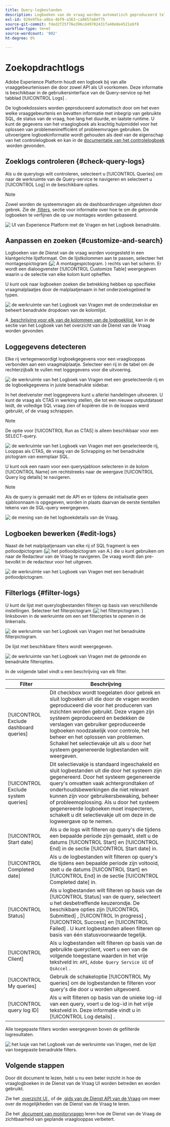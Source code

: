 ```yaml
---
title: Query-logbestanden
description: Logboeken van de vraag worden automatisch geproduceerd telkens als een vraag wordt uitgevoerd en beschikbaar door UI om met het oplossen van problemen te helpen. Dit document schetst hoe te om de sectie van de Logboeken van de Dienst van de Vraag van UI te gebruiken en te navigeren.
exl-id: 929e9fba-a9ba-4bf9-a363-ca8657a84f75
source-git-commit: fded2f25f76e396cd49702431fa40e8e4521ebf8
workflow-type: tm+mt
source-wordcount: '902'
ht-degree: 0%

---
```


# Zoekopdrachtlogs

Adobe Experience Platform houdt een logboek bij van alle vraaggebeurtenissen die door zowel API als UI voorkomen. Deze informatie is beschikbaar in de gebruikersinterface van de Query-service op het tabblad [!UICONTROL Logs] .

De logboekdossiers worden geproduceerd automatisch door om het even welke vraaggebeurtenis en bevatten informatie met inbegrip van gebruikte SQL, de status van de vraag, hoe lang het duurde, en laatste runtime. U kunt de gegevens van het vraaglogboek als krachtig hulpmiddel voor het oplossen van problemeninefficiënt of probleemvragen gebruiken. De uitvoerigere logboekinformatie wordt gehouden als deel van de eigenschap van het controlelogboek en kan in de [&#x200B; documentatie van het controlelogboek &#x200B;](../../landing/governance-privacy-security/audit-logs/overview.md) worden gevonden.

## Zoeklogs controleren {#check-query-logs}

Als u de querylogs wilt controleren, selecteert u [!UICONTROL Queries] om naar de werkruimte van de Query-service te navigeren en selecteert u [!UICONTROL Log] in de beschikbare opties.

>[!NOTE]
>
>Zowel worden de systeemvragen als de dashboardvragen uitgesloten door gebrek. Zie de [&#x200B; filters &#x200B;](#filter-logs) sectie voor informatie over hoe te om de getoonde logboeken te verfijnen die op uw montages worden gebaseerd.

![&#x200B; UI van Experience Platform met de Vragen en het Logboek benadrukte.](../images/ui/query-log/logs.png)

## Aanpassen en zoeken {#customize-and-search}

Logboeken van de Dienst van de vraag worden voorgesteld in een klantgerichte lijstformaat. Om de lijstkolommen aan te passen, selecteer het montagespictogram (![&#x200B; A montagespictogram.](/help/images/icons/column-settings.png) ) rechts van het scherm. Er wordt een dialoogvenster [!UICONTROL Customize Table] weergegeven waarin u de selectie van elke kolom kunt opheffen.

U kunt ook naar logboeken zoeken die betrekking hebben op specifieke vraagmalplaatjes door de malplaatjenaam in het onderzoeksgebied te typen.

![&#x200B; de werkruimte van het Logboek van Vragen met de onderzoeksbar en beheert benadrukte dropdown van de kolomlijst.](../images/ui/query-log/customize-logs.png)

A [&#x200B; beschrijving voor elk van de kolommen van de logboeklijst &#x200B;](./overview.md#log) kan in de sectie van het Logboek van het overzicht van de Dienst van de Vraag worden gevonden.

## Loggegevens detecteren

Elke rij vertegenwoordigt logboekgegevens voor een vraaglooppas verbonden aan een vraagmalplaatje. Selecteer een rij in de tabel om de rechterzijbalk te vullen met loggegevens voor die uitvoering.

![&#x200B; de werkruimte van het Logboek van Vragen met een geselecteerde rij en de logboekgegevens in juiste benadrukte sidebar.](../images/ui/query-log/log-details.png)

In het deelvenster met loggegevens kunt u allerlei handelingen uitvoeren. U kunt de vraag als CTAS in werking stellen, die tot een nieuwe outputdataset leidt, de volledige SQL vraag zien of kopiëren die in de looppas werd gebruikt, of de vraag schrappen.

>[!NOTE]
>
>De optie voor [!UICONTROL Run as CTAS] is alleen beschikbaar voor een SELECT-query.

![&#x200B; de werkruimte van het Logboek van Vragen met een geselecteerde rij, Looppas als CTAS, de vraag van de Schrapping en het benadrukte pictogram van exemplaar SQL.](../images/ui/query-log/edit-output-dataset.png)

U kunt ook een naam voor een querysjabloon selecteren in de kolom [!UICONTROL Name] om rechtstreeks naar de weergave [!UICONTROL Query log details] te navigeren.

>[!NOTE]
>
>Als de query is gemaakt met de API en er tijdens de initialisatie geen sjabloonnaam is opgegeven, worden in plaats daarvan de eerste tientallen tekens van de SQL-query weergegeven.

![&#x200B; de mening van de het logboekdetails van de Vraag.](../images/ui/query-log/query-log-details.png)

## Logboeken bewerken {#edit-logs}

Naast de het malplaatjenaam van elke rij of SQL fragment is een potloodpictogram (![&#x200B; het potloodpictogram van A.](/help/images/icons/edit.png)) die u kunt gebruiken om naar de Redacteur van de Vraag te navigeren. De vraag wordt dan pre-bevolkt in de redacteur voor het uitgeven.

![&#x200B; de werkruimte van het Logboek van Vragen met een benadrukt potloodpictogram.](../images/ui/query-log/edit-query.png)

## Filterlogs {#filter-logs}

U kunt de lijst met querylogbestanden filteren op basis van verschillende instellingen. Selecteer het filterpictogram (![&#x200B; het filterpictogram.](/help/images/icons/filter.png) ) linksboven in de werkruimte om een set filteropties te openen in de linkerrails.

![&#x200B; de werkruimte van het Logboek van Vragen met het benadrukte filterpictogram.](../images/ui/query-log/log-filter.png)

De lijst met beschikbare filters wordt weergegeven.

![&#x200B; de werkruimte van het Logboek van Vragen met de getoonde en benadrukte filteropties.](../images/ui/query-log/log-filter-settings.png)

In de volgende tabel vindt u een beschrijving van elk filter.

| Filter | Beschrijving |
| ------ | ----------- |
| [!UICONTROL Exclude dashboard queries] | Dit checkbox wordt toegelaten door gebrek en sluit logboeken uit die door de vragen worden geproduceerd die voor het produceren van inzichten worden gebruikt. Deze vragen zijn systeem geproduceerd en bedekken de verslagen van gebruiker geproduceerde logboeken noodzakelijk voor controle, het beheer en het oplossen van problemen. Schakel het selectievakje uit als u door het systeem gegenereerde logbestanden wilt weergeven. |
| [!UICONTROL Exclude system queries] | Dit selectievakje is standaard ingeschakeld en sluit logbestanden uit die door het systeem zijn gegenereerd. Door het systeem gegenereerde query&#39;s omvatten vaak achtergrondtaken of onderhoudsbewerkingen die niet relevant kunnen zijn voor gebruikersbewaking, beheer of probleemoplossing. Als u door het systeem gegenereerde logboeken moet inspecteren, schakelt u dit selectievakje uit om deze in de logweergave op te nemen. |
| [!UICONTROL Start date] | Als u de logs wilt filteren op query&#39;s die tijdens een bepaalde periode zijn gemaakt, stelt u de datums [!UICONTROL Start] en [!UICONTROL End] in de sectie [!UICONTROL Start date] in. |
| [!UICONTROL Completed date] | Als u de logbestanden wilt filteren op query&#39;s die tijdens een bepaalde periode zijn voltooid, stelt u de datums [!UICONTROL Start] en [!UICONTROL End] in de sectie [!UICONTROL Completed date] in. |
| [!UICONTROL Status] | Als u logbestanden wilt filteren op basis van de [!UICONTROL Status] van de query, selecteert u het desbetreffende keuzerondje. De beschikbare opties zijn [!UICONTROL Submitted] , [!UICONTROL In progress] , [!UICONTROL Success] en [!UICONTROL Failed] . U kunt logbestanden alleen filteren op basis van één statusvoorwaarde tegelijk. |
| [!UICONTROL Client] | Als u logbestanden wilt filteren op basis van de gebruikte queryclient, voert u een van de volgende toegestane waarden in het vrije tekstveld in: `API`, `Adobe Query Service UI` of `QsAccel` . |
| [!UICONTROL My queries] | Gebruik de schakeloptie [!UICONTROL My queries] om de logbestanden te filteren voor query&#39;s die door u worden uitgevoerd. |
| [!UICONTROL query log ID] | Als u wilt filteren op basis van de unieke log-id van een query, voert u de log-id in het vrije tekstveld in. Deze informatie vindt u in [!UICONTROL Log details] . |

Alle toegepaste filters worden weergegeven boven de gefilterde logresultaten.

![&#x200B; het lusje van het Logboek van de werkruimte van Vragen, met de lijst van toegepaste benadrukte filters.](../images/ui/query-log/applied-log-filters.png)

## Volgende stappen

Door dit document te lezen, hebt u nu een beter inzicht in hoe de vraaglogboeken in de Dienst van de Vraag UI worden betreden en worden gebruikt.

Zie het [&#x200B; overzicht UI &#x200B;](./overview.md), of de [&#x200B; gids van de Dienst API van de Vraag &#x200B;](../api/getting-started.md) om meer over de mogelijkheden van de Dienst van de Vraag te leren.

Zie het [&#x200B; document van monitorvragen &#x200B;](./monitor-queries.md) leren hoe de Dienst van de Vraag de zichtbaarheid van geplande vraaglooppas verbetert.
